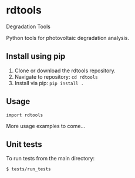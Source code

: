 # rdtools
Degradation Tools

Python tools for photovoltaic degradation analysis.

## Install using pip

1. Clone or download the rdtools repository.
2. Navigate to repository: `cd rdtools`
3. Install via pip: `pip install .`

## Usage

```
import rdtools
```

More usage examples to come...

## Unit tests

To run tests from the main directory:
```
$ tests/run_tests
```

